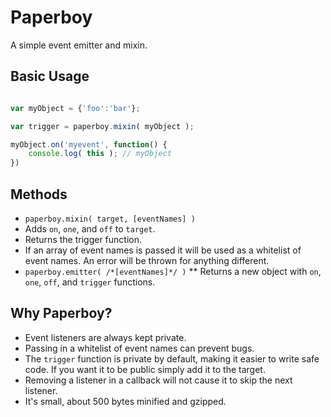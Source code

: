 Paperboy
===========

A simple event emitter and mixin.

## Basic Usage

```javascript

var myObject = {'foo':'bar'};

var trigger = paperboy.mixin( myObject );

myObject.on('myevent', function() {
	console.log( this ); // myObject
})

```

## Methods

* `paperboy.mixin( target, [eventNames] )`
 * Adds `on`, `one`, and `off` to `target`.
 * Returns the trigger function.
 * If an array of event names is passed it will be used as a whitelist of event names. An error will be thrown for anything different.
* `paperboy.emitter( /*[eventNames]*/ )`
** Returns a new object with `on`, `one`, `off`, and `trigger` functions.

## Why Paperboy?

* Event listeners are always kept private.
* Passing in a whitelist of event names can prevent bugs.
* The `trigger` function is private by default, making it easier to write safe code. If you want it to be public simply add it to the target.
* Removing a listener in a callback will not cause it to skip the next listener.
* It's small, about 500 bytes minified and gzipped.